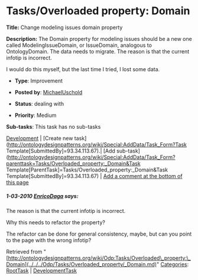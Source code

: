 #  Tasks/Overloaded property: Domain


__Title:__ Change modeling issues domain property


__Description:__ The Domain property for modeling issues should be a new one called ModelingIssueDomain, or IssueDomain, analogous to OntologyDomain. The data needs to migrate. The reason is that the current infotip is incorrect. 


I would do this myself, but the last time I tried, I lost some data. 


  





* __Type__: Improvement
* __Posted by__: [MichaelUschold](../../../User/MichaelUschold.md "User:MichaelUschold")
* __Status__: dealing with


* __Priority__: Medium




__Sub-tasks__:
This task has no sub-tasks




[Development](../../../Odp/Development.md "Odp:Development") | [Create new task](http://ontologydesignpatterns.org/wiki/Special:AddData/Task_Form?Task Template[SubmittedBy]=93.34.113.67).| [Add sub-task](http://ontologydesignpatterns.org/wiki/Special:AddData/Task_Form?parenttask=Tasks/Overloaded_property:_Domain&Task Template[ParentTask]=Tasks/Overloaded_property:_Domain&Task Template[SubmittedBy]=93.34.113.67) | [Add a comment at the bottom of this page](../index.php@title=Odp%253AAdd_comment&target=Odp%253ATasks%252F../../../Odp/Tasks/Overloaded_property/_Domain.md#New_comment "http://ontologydesignpatterns.org/wiki/index.php?title=Odp:Add_comment&target=Odp:Tasks/Overloaded_property:_Domain#New_comment")
#####  1-03-2010 [EnricoDaga](../../../User/EnricoDaga.md "User:EnricoDaga") says:


 The reason is that the current infotip is incorrect.


Why this needs to refactor the property?


The refactor can be done for general consistency, maybe, but can you point to the page with the wrong infotip?


  






Retrieved from "[http://ontologydesignpatterns.org/wiki/Odp:Tasks/Overloaded\_property:\_Domain](../../../Odp/Tasks/Overloaded_property/_Domain.md)"
 [Categories](http://ontologydesignpatterns.org/wiki/Special:Categories "Special:Categories"): [RootTask](../../../Category/RootTask.md "Category:RootTask") | [DevelopmentTask](../../../Category/DevelopmentTask.md "Category:DevelopmentTask")